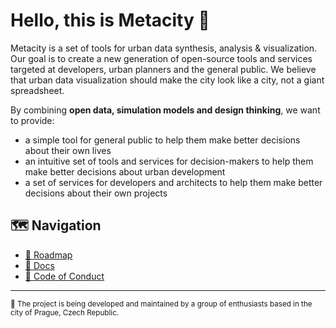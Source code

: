 # Hello, this is Metacity 👋 

Metacity is a set of tools for urban data synthesis, analysis & visualization. Our goal is to create a new generation of open-source tools and services targeted at developers, urban planners and the general public. We believe that urban data visualization should make the city look like a city, not a giant spreadsheet. 

By combining **open data, simulation models and design thinking**, we want to provide:
- a simple tool for general public to help them make better decisions about their own lives
- an intuitive set of tools and services for decision-makers to help them make better decisions about urban development
- a set of services for developers and architects to help them make better decisions about their own projects


## 🗺 Navigation
- [📅 Roadmap](https://github.com/MetacitySuite/Roadmap)
- [📝 Docs](https://metacitysuite.gitbook.io)
- [📜 Code of Conduct](./CODE_OF_CONDUCT.md)

---
<sub>
📍 The project is being developed and maintained by a group of enthusiasts based in the city of Prague, Czech Republic.
</sub>
